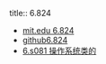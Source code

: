 title:: 6.824

- [mit.edu 6.824](https://pdos.csail.mit.edu/archive/6.824-2004/index.html)
- [github6.824](https://github.com/chaozh/MIT-6.824)
- [6.s081 操作系统类的](https://github.com/doongz/mit-6.s081)
